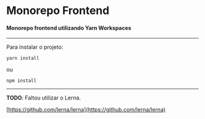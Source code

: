 # Monorepo Frontend
#### Monorepo frontend utilizando Yarn Workspaces
---

Para instalar o projeto:

```
yarn install
```

ou 

```
npm install
```
---

**TODO**: Faltou utilizar o Lerna.

[https://github.com/lerna/lerna](https://github.com/lerna/lerna)
